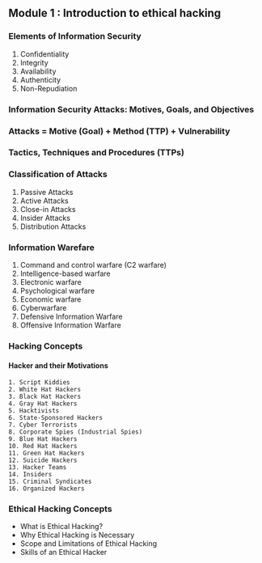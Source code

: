 ## Module 1 : Introduction to ethical hacking

### Elements of Information Security
1. Confidentiality
2. Integrity
3. Availability
4. Authenticity
5. Non-Repudiation

### Information Security Attacks: Motives, Goals, and Objectives
### Attacks = Motive (Goal) + Method (TTP) + Vulnerability
### Tactics, Techniques and Procedures (TTPs)

### Classification of Attacks
1. Passive Attacks
2. Active Attacks
3. Close-in Attacks
4. Insider Attacks
5. Distribution Attacks

### Information Warefare
1. Command and control warfare (C2 warfare)
2. Intelligence-based warfare
3. Electronic warfare
4. Psychological warfare
5. Economic warfare
6. Cyberwarfare
7. Defensive Information Warfare
8. Offensive Information Warfare

### Hacking Concepts
#### 	Hacker and their Motivations
	1. Script Kiddies
	2. White Hat Hackers
	3. Black Hat Hackers
	4. Gray Hat Hackers
	5. Hacktivists
	6. State-Sponsored Hackers
	7. Cyber Terrorists
	8. Corporate Spies (Industrial Spies)
	9. Blue Hat Hackers
	10. Red Hat Hackers
	11. Green Hat Hackers
	12. Suicide Hackers
	13. Hacker Teams
	14. Insiders
	15. Criminal Syndicates
	16. Organized Hackers
	
### Ethical Hacking Concepts
- What is Ethical Hacking?  
- Why Ethical Hacking is Necessary  
- Scope and Limitations of Ethical Hacking
- Skills of an Ethical Hacker 





